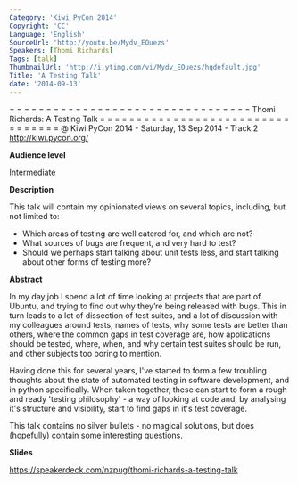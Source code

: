 ```yaml
---
Category: 'Kiwi PyCon 2014'
Copyright: 'CC'
Language: 'English'
SourceUrl: 'http://youtu.be/Mydv_EOuezs'
Speakers: [Thomi Richards]
Tags: [talk]
ThumbnailUrl: 'http://i.ytimg.com/vi/Mydv_EOuezs/hqdefault.jpg'
Title: 'A Testing Talk'
date: '2014-09-13'
---
```

= = = = = = = = = = = = = = = = = = = = = = = = = = = = = = = = = 
Thomi Richards:
A Testing Talk
= = = = = = = = = = = = = = = = = = = = = = = = = = = = = = = = = 
@ Kiwi PyCon 2014 - Saturday, 13 Sep 2014 - Track 2
http://kiwi.pycon.org/

**Audience level**

Intermediate

**Description**

This talk will contain my opinionated views on several topics, including, but not limited to:

 - Which areas of testing are well catered for, and which are not?
 - What sources of bugs are frequent, and very hard to test?
 - Should we perhaps start talking about unit tests less, and start talking about other forms of testing more?

**Abstract**

In my day job I spend a lot of time looking at projects that are part of Ubuntu, and trying to find out why they’re being released with bugs. This in turn leads to a lot of dissection of test suites, and a lot of discussion with my colleagues around tests, names of tests, why some tests are better than others, where the common gaps in test coverage are, how applications should be tested, where, when, and why certain test suites should be run, and other subjects too boring to mention.

Having done this for several years, I've started to form a few troubling thoughts about the state of automated testing in software development, and in python specifically. When taken together, these can start to form a rough and ready 'testing philosophy' - a way of looking at code and, by analysing it's structure and visibility, start to find gaps in it's test coverage.

This talk contains no silver bullets - no magical solutions, but does (hopefully) contain some interesting questions.

**Slides**

https://speakerdeck.com/nzpug/thomi-richards-a-testing-talk